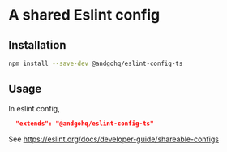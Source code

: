 # A shared Eslint config

## Installation

```sh
npm install --save-dev @andgohq/eslint-config-ts
```

## Usage

In eslint config,

```json
  "extends": "@andgohq/eslint-config-ts"
```

See <https://eslint.org/docs/developer-guide/shareable-configs>
